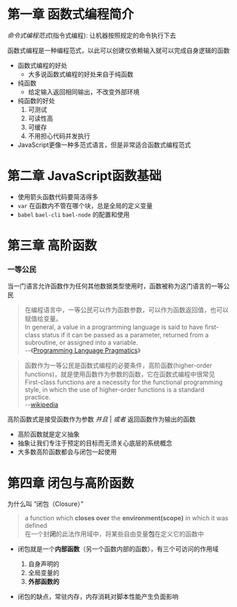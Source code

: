 # 第一章 函数式编程简介

*命令式编程范式*(指令式编程): 让机器按照规定的命令执行下去

函数式编程是一种编程范式，以此可以创建仅依赖输入就可以完成自身逻辑的函数

- 函数式编程的好处
  - 大多说函数式编程的好处来自于纯函数
- 纯函数
  - 给定输入返回相同输出，不改变外部环境
- 纯函数的好处
  1. 可测试
  2. 可读性高
  3. 可缓存
  4. 不用担心代码并发执行
- JavaScript更像一种多范式语言，但是非常适合函数式编程范式

# 第二章 JavaScript函数基础

- 使用箭头函数代码要简洁得多
- `var` 在函数内不管在哪个块，总是全局的定义变量
- `babel` `bael-cli` `bael-node` 的配置和使用

# 第三章 高阶函数

### 一等公民

当一门语言允许函数作为任何其他数据类型使用时，函数被称为这门语言的一等公民

> 在编程语言中，一等公民可以作为函数参数，可以作为函数返回值，也可以赋值给变量。  
> In general, a value in a programming language is said to have ﬁrst-class status if it can be passed as a parameter, returned from a subroutine, or assigned into a variable.  
--《[Programming Language Pragmatics](https://www.cs.rochester.edu/~scott/pragmatics/)》


>函数作为一等公民是函数式编程的必要条件，高阶函数(higher-order functions)，就是使用函数作为参数的函数，它在函数式编程中很常见  
>First-class functions are a necessity for the functional programming style, in which the use of higher-order functions is a standard practice.  
--[wikipedia](https://en.wikipedia.org/wiki/First-class_function)

高阶函数式是接受函数作为参数 *并且* | *或者* 返回函数作为输出的函数

- 高阶函数就是定义抽象
- 抽象让我们专注于预定的目标而无须关心底层的系统概念
- 大多数高阶函数都会与闭包一起使用

# 第四章 闭包与高阶函数

为什么叫 “闭包（Closure）”

> a function which **closes over** the **environment(scope)** in which it was defined  
>在一个封**闭**的此法作用域中，将某些自由变量**包**在定义它的函数中

- 闭包就是一个**内部函数**（另一个函数内部的函数），有三个可访问的作用域
  1. 自身声明的
  2. 全局变量的
  3. **外部函数的**

- 闭包的缺点，常驻内存，内存消耗对脚本性能产生负面影响
